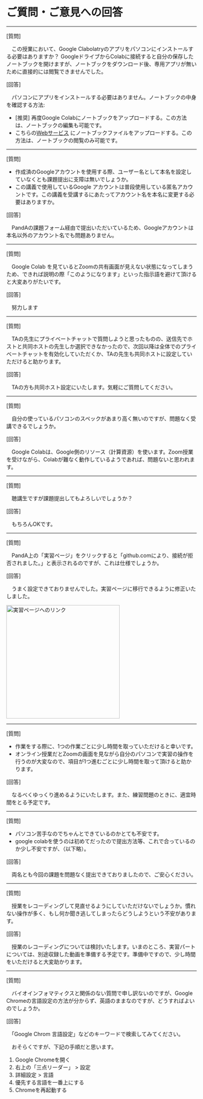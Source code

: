 # ご質問・ご意見への回答
---

[質問]

　この授業において、Google Clabolatryのアプリをパソコンにインストールする必要はありますか？
GoogleドライブからColabに接続すると自分の保存したノートブックを開けますが、ノートブックをダウンロード後、専用アプリが無いために直接的には閲覧できませんでした。

[回答]

　パソコンにアプリをインストールする必要はありません。ノートブックの中身を確認する方法:
- [推奨] 再度Google Colabにノートブックをアップロードする。この方法は、ノートブックの編集も可能です。
- こちらの[Webサービス](https://kokes.github.io/nbviewer.js/viewer.html) にノートブックファイルをアップロードする。この方法は、ノートブックの閲覧のみ可能です。

---

[質問]

- 作成済のGoogleアカウントを使用する際、ユーザー名として本名を設定していなくとも課題提出に支障は無いでしょうか。
- この講義で使用しているGoogle アカウントは普段使用している匿名アカウントです。この講義を受講するにあたってアカウント名を本名に変更する必要はありますか。

[回答]

　PandAの課題フォーム経由で提出いただいているため、Googleアカウントは本名以外のアカウント名でも問題ありません。

---

[質問]

　Google Colab を見ているとZoomの共有画面が見えない状態になってしまうため、できれば説明の際「このようになります」といった指示語を避けて頂けると大変ありがたいです。

[回答]

　努力します

---

[質問]

　TAの先生にプライベートチャットで質問しようと思ったものの、送信先でホストと共同ホストの先生しか選択できなかったので、次回以降は全体でのプライベートチャットを有効化していただくか、TAの先生も共同ホストに設定していただけると助かります。

[回答]

　TAの方も共同ホスト設定にいたします。気軽にご質問してください。

---

[質問]

　自分の使っているパソコンのスペックがあまり高く無いのですが、問題なく受講できるでしょうか。

[回答]

　Google Colabは、Google側のリソース（計算資源）を使います。Zoom授業を受けながら、Colabが難なく動作しているようであれば、問題ないと思われます。

---

[質問]

　聴講生ですが課題提出してもよろしいでしょうか？

[回答]

　もちろんOKです。

---

[質問]

　PandA上の「実習ページ」をクリックすると「github.comにより、接続が拒否されました。」と表示されるのですが、これは仕様でしょうか。

[回答]

　うまく設定できておりませんでした。実習ページに移行できるように修正いたしました。

<img src="https://lh3.googleusercontent.com/pw/ACtC-3eilU4zI50EeIfT9Tq0AILLWTC7nSyy_JFKiL5pboP_DSGe2eGgV5Jn8Lk-W0nGiIf3wakVZeXz7F-VRC4valExUAVfkEOE4uyaLWZgnaNRJwdQN9VVmQo2ualeU-yryypz6ppb3cMLYCZOwn--sVhd=w1238-h868-no?authuser=0" alt="実習ページへのリンク" height="300px" align="middle">

---

[質問]

- 作業をする際に、1つの作業ごとに少し時間を取っていただけると幸いです。
- オンライン授業だとZoomの画面を見ながら自分のパソコンで実習の操作を行うのが大変なので、項目が1つ進むごとに少し時間を取って頂けると助かります。

[回答]

　なるべくゆっくり進めるようにいたします。また、練習問題のときに、適宜時間をとる予定です。

---

[質問]

- パソコン苦手なのでちゃんとできているのかとても不安です。
- google colabを使うのは初めてだったので提出方法等、これで合っているのか少し不安ですが、（以下略）。

[回答]

　両名とも今回の課題を問題なく提出できておりましたので、ご安心ください。

---

[質問]

　授業をレコーディングして見直せるようにしていただけないでしょうか。慣れない操作が多く、もし何か聞き逃してしまったらどうしようという不安があります。

[回答]

　授業のレコーディングについては検討いたします。いまのところ、実習パートについては、別途収録した動画を準備する予定です。準備中ですので、少し時間をいただけると大変助かります。

---

[質問]

　バイオインフォマティクスと関係のない質問で申し訳ないのですが、Google Chromeの言語設定の方法が分からず、英語のままなのですが、どうすればよいのでしょうか。

[回答]

　「Google Chrom 言語設定」などのキーワードで検索してみてください。

　おそらくですが、下記の手順だと思います。
1. Google Chromeを開く
1. 右上の「三点リーダー」 > 設定
1. 詳細設定 > 言語
1. 優先する言語を一番上にする
1. Chromeを再起動する
